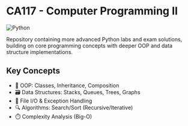 # CA117 - Computer Programming II

![Python](https://img.shields.io/badge/Python-3776AB?style=for-the-badge&logo=python&logoColor=white)

Repository containing more advanced Python labs and exam solutions, building on core programming concepts with deeper OOP and data structure implementations.

## Key Concepts
- 🧩 OOP: Classes, Inheritance, Composition
- 🗃️ Data Structures: Stacks, Queues, Trees, Graphs
- 📁 File I/O & Exception Handling
- 🔍 Algorithms: Search/Sort (Recursive/Iterative)
- ⏱️ Complexity Analysis (Big-O)
